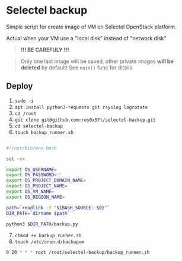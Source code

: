 # Selectel backup

Simple script for create image of VM on Selectel OpenStack platform.

Actual when your VM use a "local disk" instead of "network disk"

> __!!! BE CAREFULY !!!__

> Only one last image will be saved, other private images __will be deleted__ by default! 
> See `main()` func for ditails

## Deploy 

1. `sudo -i`
2. `apt install python3-requests git rsyslog logrotate`
3. `cd /root`
4. `git clone git@github.com:ros0x5Ft/selectel-backup.git`
5. `cd selectel-backup`
6. `touch backup_runner.sh`

```bash

#!/usr/bin/env bash

set -ex

export OS_USERNAME=
export OS_PASSWORD=''
export OS_PROJECT_DOMAIN_NAME=
export OS_PROJECT_NAME=
export OS_VM_NAME=
export OS_REGION_NAME=

path=`readlink -f "${BASH_SOURCE:-$0}"`
DIR_PATH=`dirname $path`

python3 $DIR_PATH/backup.py

```
7. `chmod +x backup_runner.sh`
8. `touch /etc/cron.d/backupvm`
```bash
0 20 * * * root /root/selectel-backup/backup_runner.sh

```
